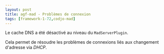 ```yaml
---
layout: post
title: agf-mad - Problèmes de connexion
tags: [framework-1-72,codjo-mad]
---
```

Le cache DNS a été désactivé au niveau du ```MadServerPlugin```.

Cela permet de résoudre les problèmes de connexions liés aux changement d'adresse via _DHCP_.